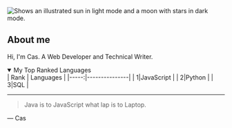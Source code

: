 <picture>
  <source media="(prefers-color-scheme: dark)" srcset="[https://user-images.githubusercontent.com/25423296/163456776-7f95b81a-f1ed-45f7-b7ab-8fa810d529fa.png](https://live.staticflickr.com/65535/52929701919_b6ced0243a_q.jpg)">
  <source media="(prefers-color-scheme: light)" srcset="https://user-images.githubusercontent.com/25423296/163456779-a8556205-d0a5-45e2-ac17-42d089e3c3f8.png">
  <img alt="Shows an illustrated sun in light mode and a moon with stars in dark mode." src="https://user-images.githubusercontent.com/25423296/163456779-a8556205-d0a5-45e2-ac17-42d089e3c3f8.png">
</picture>


## About me

<!-- TO DO: change the profile picture -->
Hi, I'm Cas. A Web Developer and Technical Writer.

<details open>
  <summary>My Top Ranked Languages</summary>
| Rank | Languages |
|-----:|---------------|
|     1|JavaScript     |
|     2|Python         |
|     3|SQL            |
</details>


---
> Java is to JavaScript what lap is to Laptop.

— Cas
